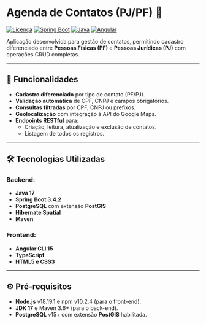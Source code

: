 # Agenda de Contatos (PJ/PF) 📒

[![Licença](https://img.shields.io/badge/license-MIT-blue)](LICENSE)
[![Spring Boot](https://img.shields.io/badge/Spring%20Boot-3.4.2-brightgreen)](https://spring.io/projects/spring-boot)
[![Java](https://img.shields.io/badge/Java-17-orange)](https://www.oracle.com/java/)
[![Angular](https://img.shields.io/badge/Angular-15-red)](https://angular.io/)

Aplicação desenvolvida para gestão de contatos, permitindo cadastro diferenciado entre **Pessoas Físicas (PF)** e **Pessoas Jurídicas (PJ)** com operações CRUD completas.

---

## 🚀 Funcionalidades

- **Cadastro diferenciado** por tipo de contato (PF/PJ).
- **Validação automática** de CPF, CNPJ e campos obrigatórios.
- **Consultas filtradas** por CPF, CNPJ ou prefixos.
- **Geolocalização** com integração à API do Google Maps.
- **Endpoints RESTful** para:
  - Criação, leitura, atualização e exclusão de contatos.
  - Listagem de todos os registros.

---

## 🛠️ Tecnologias Utilizadas

### Backend:

- **Java 17**
- **Spring Boot 3.4.2**
- **PostgreSQL** com extensão **PostGIS**
- **Hibernate Spatial**
- **Maven**

### Frontend:

- **Angular CLI 15**
- **TypeScript**
- **HTML5 e CSS3**

---

## ⚙️ Pré-requisitos

- **Node.js** v18.19.1 e npm v10.2.4 (para o front-end).
- **JDK 17** e Maven 3.6+ (para o back-end).
- **PostgreSQL** v15+ com extensão **PostGIS** habilitada.
